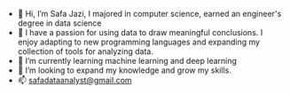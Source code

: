 - 👋 Hi, I’m Safa Jazi, I majored in computer science, earned an engineer's degree in data science
- 👀 I have a passion for using data to draw meaningful conclusions. I enjoy adapting to new programming languages and expanding my collection of tools for analyzing data.
- 🌱 I’m currently learning machine learning and deep learning 
- 💞️ I’m looking to expand my knowledge and grow my skills.
- 📫 safadataanalyst@gmail.com

<!---
GithubSafa/GithubSafa is a ✨ special ✨ repository because its `README.md` (this file) appears on your GitHub profile.
You can click the Preview link to take a look at your changes.
--->
